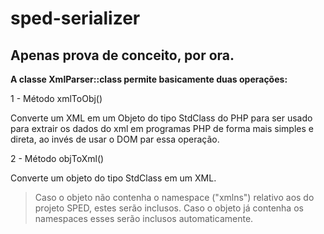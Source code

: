 # sped-serializer

## Apenas prova de conceito, por ora.

**A classe XmlParser::class permite basicamente duas operações:**

1 - Método xmlToObj()

Converte um XML em um Objeto do tipo StdClass do PHP para ser usado para extrair os dados do xml em programas PHP de forma mais simples e direta, ao invés de usar o DOM par essa operação.

2 - Método objToXml()

Converte um objeto do tipo StdClass em um XML.
>Caso o objeto não contenha o namespace ("xmlns") relativo aos do projeto SPED, estes serão inclusos.
>Caso o objeto já contenha os namespaces esses serão inclusos automaticamente.



